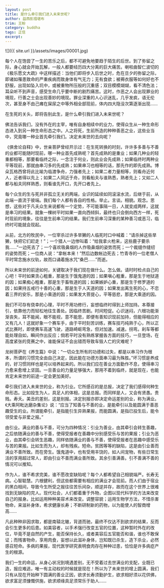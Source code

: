 ```yaml
---
layout: post
title: 是什么牵引我们进入未来世呢?
author: 益西彭措堪布
trim: 王盼
category: buddha
tags: 正信
excerpt:
---
```


![]({{ site.url }}/assets/images/00001.jpg)

每个人在饱尝了一生的苦乐之后，都不可避免地要趋于陌生的后世。到了弥留之际，身心就会开始瓦解，一般人都要经历四大分离的巨大痛苦。喇啦曲智仁波切的《极乐愿文大疏》中这样描述：当他们即将步入后世之时，危在旦夕的弥留之际，即诸如罹患致命的严重疾病而致身体有气无力；无有食欲；被褥衣服等如何好也不舒服，出现如坠入坑中，或被重物所压般的沉重感；双目模模煳煳，看不清色法；耳朵听不到声音，感受生命几乎要中断的剧烈痛苦。这时，作恶之人会出现罪业的境现，行善之士会出现善妙的境现。罪业深重的人心识迷乱，几乎发疯，语无伦次，甚至身不由己瘫在屎尿之中等外相全部现前，体内四大隐没次第逐渐出现……

在生死的关头，即将告别此生，是什么牵引我们进入未来世呢？

佛法告诉我们，没有外在的主宰，唯有自身相续中的业力，使得众生从一种生命形态进入到另一种生命形态之中。人之将死，生前所造的种种善恶之业，这些业当中，究竟哪一种业首先牵引我们。决定未来世的去向呢？

《俱舍论自释》中，世亲菩萨曾经开示过：在生死转换的时刻，许许多多善与不善的业都可能随时现前，哪一种业首先成熟呢？首先成熟的是重业；如果几种业的轻重都相等，那要看临终之际，一念注于何业，则此业会先成熟；如果临终时两种业平等现前，那就由串习多的先成熟；如果串习也相等的话，那先作的即先成熟。博朵瓦格西曾将此比喻为临渡争舟，力强者先上；如果二者力量相等，则看舟近何人，近者得以先上；如果二人同近于舟，则看船夫与谁熟悉，熟者先上；又如二人都与船夫同样熟悉，则看谁先开口，先开口者先上。

每个众生的生与死并非孤立无关的两端，业识的延续如同滚滚水流，后继于前，从此端一直流于彼端。我们每个人都有各自的性格。举止。言谈。相貌。观念。思想，这些对于凡夫众生来说都有一个定势，不可能事隔一日，人就变成两样，这就是串习的结果。就象一棵树平时如果一直向西倾斜，最终也只会倒向西方一样，死时现前的境象，往往是生前串习的结果。我们生前串习深重的某种善习或恶习，临终时可能就会现起。

从前，北方的牧民中，一位宰杀过许多旱獭的人临死时口中喊着：“请杀掉这些旱獭，快把它们赶走！”；一个猎人一边惨叫着：“给我拿火枪来，这些鹿子要杀我……”一边死去了；一个喜欢吸鼻烟的人作吸鼻烟的姿势而死；一个裁缝作缝纫的姿势而死；一位商人说：“拿帐本来！”然后边数帐边死去；竹青寺的一位老僧人平时常念施水仪轨，故而口诵着施水咒“桑巴……”而逝。

所以未来世的前途如何，关键取决于我们现在做什么。怎么做。请时时检点自己的心吧！平时如果贪心粗重，那是生于饿鬼道的因；如果嗔心粗重，那是生于地狱道的因；如果痴心粗重，那是生于畜牲道的因；如果嫉妒心重，那是生于修罗道的因；如果持五戒行十善的心重，那是生于人天道的因；如果发出离生死的心，不恋着三界的安乐，那是小乘道的因；如果发大菩提心，平等慈悲，那是大乘道的因。

我们不可存有侥幸的心理，平时不用功修行，妄想临终时得到上师加持。本尊接引，依靠他力而轻松地往生善处。因临终苦剧。时间短促。心识迷闷，六根功能渐渐丧失，耳不能闻，眼不能视，意不能思，即便有善知识现前加持，但能得相应的又有几人！这就好象一个赛车手，由于平时刻苦训练，赛车技巧纯熟于心，所以正式比赛时，即使赛车高速飞驶，道路崎岖弯急，但对加速。减速。拐弯。刹车等都能处理自如，瞬间作出反应；倘若平时没有熟练掌握各方面的技巧，一旦登场，在高度紧张的竞赛之中，谁能保证不会出错而导致车毁人亡的灾难呢？

龙树菩萨在《养生篇》中说：“一切众生所有的功德和过失，都是以串习作为根本，所谓的习惯完全由自己决定，因此能在功德方面串习最为殊胜。”坏习惯是养成的，好习惯同样也是可以培养起来的。所以我们应在善业方面勤作不息，使得串习力愈来愈增上坚固。一旦善业的力量足够强大，那用不着到临终，就是现在，也能肯定未来世的前途一定会更加美好。

牵引我们进入未来世的业，称为引业。它所感召的是总报，决定了我们感得何种生命形态。比如投生为人，具足人的体相，这是总报。而同样是人，又会有贤愚。贵贱。寿夭。美丑的差别，这是别报。决定别报亦即决定命运差别的业，称为满业。《大乘阿毗达磨杂集论》说：“应当了知善与不善的业，是能牵引以及能圆满于善恶趣受生的业。所谓能牵引，是指能引生异熟果报，而能圆满，是指已投生后，能令领受爱与非爱之报。”

由引业。满业的善与不善，可分为四种情况：引业为善业，由其牵引会转生善趣，之后依随满业的善与不善，使得受报者在善趣中分别感受乐与苦的果报；引业为恶业，由其牵引会转生恶趣，同样依随满业的善与不善，使得受报者在恶趣中感受乐与苦的果报。比如生而为人，却有残疾。短命。贫困等等的缺陷，这是由引业善而满业不善所致。而在旁生。饿鬼道中，也有受用丰饶的，如人间宠物，有些日常生活的享用超过常人，即由引业不善而满业善所致。其余引善满善。引不善满不善的情况可以推知。

作为人，谁不希求完美，谁不愿改变缺陷呢？每个人都希望自己相貌端严。长寿无病。心智聪慧。六根健利，但这些都需要有相应的满业才会现前。而人们由于宿业的黑白相间，导致今生所受之报往往苦乐间杂，顺逆并存，故而在这个世界上很难找到无缺陷的完人。现代社会，人们都着重于外物，企图以现代科学的方法来改变自己的报身。比如运用种种美容术来改变。调整容貌；运用生物学方法，不惜杀害物命，来滋补身体，希求健康长寿；不断研制新的药物，以为能使人的智商增高……

凡此种种非因求取，都是南辕北辙，背道而驰，最终不仅达不到欲求的结果，反而会引生更多的后患。如美容者，以手术强行改变五官的位置，这种暂时外在的改位，毕竟不是自然的产生，能否保持长久，或者美容后五官能否和谐，谁也不敢保证；而残害物命，享用肉食，妄想以此滋补身体，岂知既已杀生，造下杀业，必然感召短命。多病的果报，现代医学研究表明食肉存在种种过患，恰恰是许多病症产生的根源。

我们一生的命运，从身心状况到境遇差别，无不受着过去世满业的支配，业既已造，报应难逃，唯一有主动权的时候就是现在！所以为了未来世的增上圆满，我们只有从现在开始种下圆满的善业正因，欲求长寿须勤护生，欲求相好须以花供佛，欲求富足须慷慨供施，欲求顺缘具足须常乐于助人……
